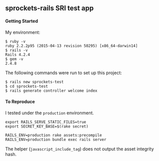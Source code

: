 ## sprockets-rails SRI test app


#### Getting Started

My environment:

```shell
$ ruby -v
ruby 2.2.2p95 (2015-04-13 revision 50295) [x86_64-darwin14]
$ rails -v
Rails 4.2.4
$ gem -v
2.4.8
```

The following commands were run to set up this project:

```shell
$ rails new sprockets-test
$ cd sprockets-test
$ rails generate controller welcome index
```

#### To Reproduce

I tested under the `production` environment.


```shell
export RAILS_SERVE_STATIC_FILES=true
export SECRET_KEY_BASE=$(rake secret)

RAILS_ENV=production rake assets:precompile
RAILS_ENV=production bundle exec rails server
```

The helper (`javascript_include_tag`) does not output the asset integrity hash.
